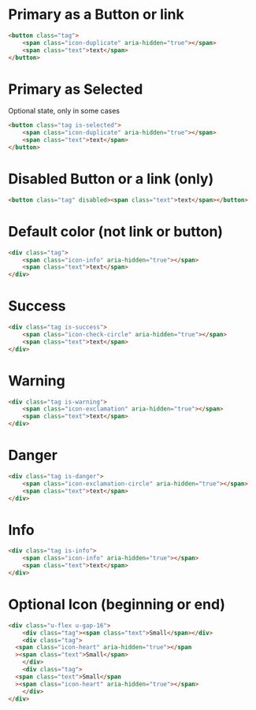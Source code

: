 # Primary as a Button or link

```html
<button class="tag">
    <span class="icon-duplicate" aria-hidden="true"></span>
    <span class="text">text</span>
</button>
```

# Primary as Selected
Optional state, only in some cases
```html
<button class="tag is-selected">
    <span class="icon-duplicate" aria-hidden="true"></span>
    <span class="text">text</span>
</button>
```

# Disabled Button or a link (only)

```html
<button class="tag" disabled><span class="text">text</span></button>
```

# Default color (not link or button)

```html
<div class="tag">
    <span class="icon-info" aria-hidden="true"></span>
    <span class="text">text</span>
</div>
```

# Success

```html
<div class="tag is-success">
    <span class="icon-check-circle" aria-hidden="true"></span>
    <span class="text">text</span>
</div>
```

# Warning

```html
<div class="tag is-warning">
    <span class="icon-exclamation" aria-hidden="true"></span>
    <span class="text">text</span>
</div>
```

# Danger

```html
<div class="tag is-danger">
    <span class="icon-exclamation-circle" aria-hidden="true"></span>
    <span class="text">text</span>
</div>
```

# Info

```html
<div class="tag is-info">
    <span class="icon-info" aria-hidden="true"></span>
    <span class="text">text</span>
</div>
```

# Optional Icon (beginning or end)

```html
<div class="u-flex u-gap-16">
    <div class="tag"><span class="text">Small</span></div>
    <div class="tag">
  <span class="icon-heart" aria-hidden="true"></span
  ><span class="text">Small</span>
    </div>
    <div class="tag">
  <span class="text">Small</span
  ><span class="icon-heart" aria-hidden="true"></span>
    </div>   
</div>
```
